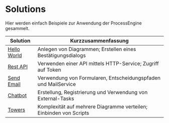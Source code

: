 # Solutions

Hier werden einfach Beispiele zur Anwendung der ProcessEngine
gesammelt.

| Solution                              | Kurzzusammenfassung                                                |
|---------------------------------------|--------------------------------------------------------------------|
| [Hello World](./HelloWorld/README.md) | Anlegen von Diagrammen; Erstellen eines Bestätigungsdialogs        |
| [Rest API](./RestAPI/README.md)       | Verwenden einer API mittels HTTP-Service; Zugriff auf Token        |
| [Send Email](./SendEmail/README.md)   | Verwendung von Formularen, Entscheidungspfaden und MailService     |
| [Chatbot](./Chatbot/README.md)        | Erstellung, Registrierung und Verwendung von External-Tasks        |
| [Towers](./Towers/README.md)          | Komplexität auf mehrere Diagramme verteilen; Einbinden von Scripts |

